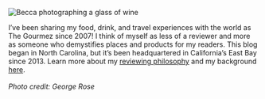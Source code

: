 ![Becca photographing a glass of wine](img/sections/whatsthegourmez.jpg "Whats the Gourmez")

I’ve been sharing my food, drink, and travel experiences with the world as The Gourmez since 2007! I think of myself as less of a reviewer and more as someone who demystifies places and products for my readers. This blog began in North Carolina, but it’s been headquartered in California’s East Bay since 2013. Learn more about my [reviewing philosophy](/philosophy) and my background [here](./about).
<br/><br />_Photo credit: George Rose_
